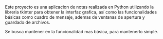 Este proyecto es una aplicacion de notas realizada en Python utilizando la libreria tkinter para obtener la interfaz 
grafica, así como las funcionalidades básicas como cuadro de mensaje, ademas de ventanas de apertura y guardado de archivos.

Se busca mantener en la funcionalidad mas básica, para mantenerlo simple.
